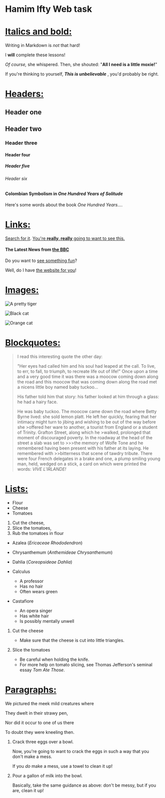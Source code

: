# Hamim Ifty Web task

# <u>Italics and bold:</u>
Writing in Markdown is *not* that hard!

I **will** complete these lessons!

*Of course,* she whispered. Then, she shouted: "**All I need is a little moxie!**"

If you're thinking to yourself, ***This is unbelievable***
, you'd probably be right.

# <u>Headers:</u>

## Header one

## Header two

### Header three

#### Header four

##### Header five

###### Header six

#### Colombian Symbolism in *One Hundred Years of Solitude*

Here's some words about the book _One Hundred Years..._.


# <u>Links:</u>


[Search for it](https://www.google.com).
[You're **really, really** going to want to see this.](https://www.dailykitten.com)

#### The Latest News from [the BBC](https://www.bbc.com/news)

Do you want to [see something fun][a fun place]?

Well, do I have [the website for you][another fun place]!

[a fun place]: https://www.zombo.com
[another fun place]: https://www.stumbleupon.com

# <u>Images:</u>

![A pretty tiger](https://upload.wikimedia.org/wikipedia/commons/5/56/Tiger.50.jpg)

![Black cat](https://upload.wikimedia.org/wikipedia/commons/a/a3/81_INF_DIV_SSI.jpg)

![Orange cat](https://icons.iconarchive.com/icons/google/noto-emoji-animals-nature/256/22221-cat-icon.png)



# <u>Blockquotes:</u>

> I read this interesting quote the other day:
>
> "Her eyes had called him and his soul had leaped at the call. To live, to err, to fall, to triumph, to recreate life out of life!"
> Once upon a time and a very good time it was there was a moocow coming down along the road and this moocow that was coming down along the road met a nicens little boy named baby tuckoo...
> 
> His father told him that story: his father looked at him through a glass: he had a hairy face.
> 
> He was baby tuckoo. The moocow came down the road where Betty Byrne lived: she sold lemon platt.
> He left her quickly, fearing that her intimacy might turn to jibing and wishing to be out of the way before she >offered her ware to another, a tourist from England or a student of Trinity. Grafton Street, along which he >walked, prolonged that moment of discouraged poverty. In the roadway at the head of the street a slab was set to >>>the memory of Wolfe Tone and he remembered having been present with his father at its laying. He remembered with >>bitterness that scene of tawdry tribute. There were four French delegates in a brake and one, a plump smiling young man, held, wedged on a stick, a card on which were printed the words: *VIVE L'IRLANDE!*

# <u>Lists:</u>

* Flour
* Cheese
* Tomatoes


1. Cut the cheese, 
2. Slice the tomatoes, 
3. Rub the tomatoes in flour


* Azalea (*Ericaceae Rhododendron*)
* Chrysanthemum (*Anthemideae Chrysanthemum*)
* Dahlia (*Coreopsideae Dahlia*)



* Calculus
  * A professor
  * Has no hair
  * Often wears green
* Castafiore
  * An opera singer
  * Has white hair
  * Is possibly mentally unwell


1. Cut the cheese

   * Make sure that the cheese is cut into little triangles.

2. Slice the tomatoes

   * Be careful when holding the knife.
   * For more help on tomato slicing, see Thomas Jefferson's seminal essay _Tom Ate Those_.


# <u>Paragraphs:</u>


We pictured the meek mild creatures where 

They dwelt in their strawy pen,

Nor did it occur to one of us there 

To doubt they were kneeling then.

1. Crack three eggs over a bowl.
   
   Now, you're going to want to crack the eggs in such a way that you don't make a mess.
   
   If you _do_ make a mess, use a towel to clean it up!

2. Pour a gallon of milk into the bowl.
   
   Basically, take the same guidance as above: don't be messy, but if you are, clean it up!



